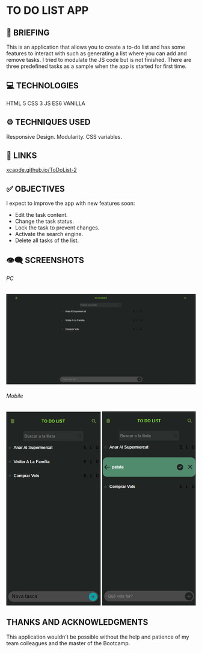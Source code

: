 # TO DO LIST APP

## 📜 BRIEFING
This is an application that allows you to create a to-do list and has some features to interact with such as generating a list where you can add and remove tasks. I tried to modulate the JS code but is not finished. There are three predefined tasks as a sample when the app is started for first time.

## 💻 TECHNOLOGIES
HTML 5
CSS 3
JS ES6  VANILLA

## ⚙️ TECHNIQUES USED
Responsive Design.
Modularity.
CSS variables.

## 🔗 LINKS

[xcapde.github.io/ToDoList-2 ](https://xcapde.github.io/ToDoList-2/ "xcapde.github.io/ToDoList-2")

## ✅ OBJECTIVES

I expect to improve the app with new features soon:
- Edit the task content.
- Change the task status.
- Lock the task to prevent changes.
- Activate the search engine.
- Delete all tasks of the list.

##  👁️‍🗨️ SCREENSHOTS

###### PC
![Default](/images/1%20default.png "Default")
###### Mobile

![New task](/images/2%20mobile%20new%20task.png "New task")
![Task edition](/images/3%20task%20edition.png "Task edition")

## THANKS AND ACKNOWLEDGMENTS
This application wouldn't be possible without the help and patience of my team colleagues and the master of the Bootcamp.